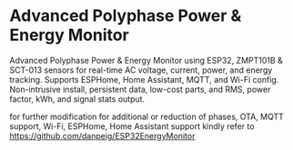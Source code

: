 # Advanced Polyphase Power & Energy Monitor
Advanced Polyphase Power & Energy Monitor using ESP32, ZMPT101B &amp; SCT-013 sensors for real-time AC voltage, current, power, and energy tracking. Supports ESPHome, Home Assistant, MQTT, and Wi-Fi config. Non-intrusive install, persistent data, low-cost parts, and RMS, power factor, kWh, and signal stats output.


for further modification for additional or reduction of phases, OTA, MQTT support, Wi-Fi, ESPHome, Home Assistant support kindly refer to 
https://github.com/danpeig/ESP32EnergyMonitor

